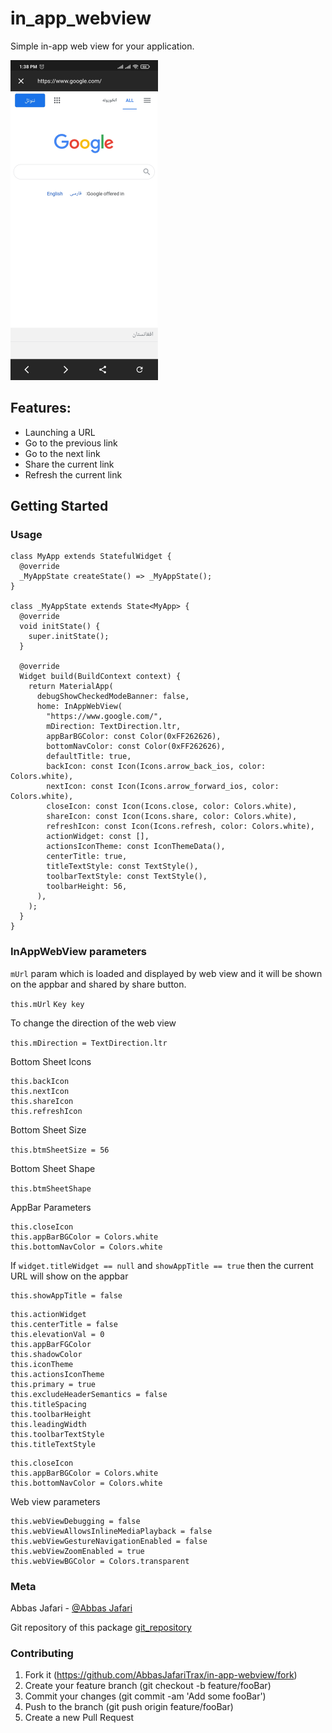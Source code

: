 # in_app_webview

Simple in-app web view for your application.

<img src="https://raw.githubusercontent.com/AbbasJafariTrax/in-app-webview/e22088c4cc0881f073c5f47589cbefe7f6414516/assets/images/browse_in.jpg" height=512px width=236px>

## Features:

- Launching a URL
- Go to the previous link
- Go to the next link
- Share the current link
- Refresh the current link

## Getting Started

### Usage

```
class MyApp extends StatefulWidget {
  @override
  _MyAppState createState() => _MyAppState();
}

class _MyAppState extends State<MyApp> {
  @override
  void initState() {
    super.initState();
  }

  @override
  Widget build(BuildContext context) {
    return MaterialApp(
      debugShowCheckedModeBanner: false,
      home: InAppWebView(
        "https://www.google.com/",
        mDirection: TextDirection.ltr,
        appBarBGColor: const Color(0xFF262626),
        bottomNavColor: const Color(0xFF262626),
        defaultTitle: true,
        backIcon: const Icon(Icons.arrow_back_ios, color: Colors.white),
        nextIcon: const Icon(Icons.arrow_forward_ios, color: Colors.white),
        closeIcon: const Icon(Icons.close, color: Colors.white),
        shareIcon: const Icon(Icons.share, color: Colors.white),
        refreshIcon: const Icon(Icons.refresh, color: Colors.white),
        actionWidget: const [],
        actionsIconTheme: const IconThemeData(),
        centerTitle: true,
        titleTextStyle: const TextStyle(),
        toolbarTextStyle: const TextStyle(),
        toolbarHeight: 56,
      ),
    );
  }
}
```

### InAppWebView parameters

`mUrl` param which is loaded and displayed by web view and it will be shown on the appbar and shared
by share button.

```this.mUrl```
```Key key```

To change the direction of the web view

```this.mDirection = TextDirection.ltr```

Bottom Sheet Icons

```
this.backIcon
this.nextIcon
this.shareIcon
this.refreshIcon
```

Bottom Sheet Size

```this.btmSheetSize = 56```

Bottom Sheet Shape

```this.btmSheetShape```

AppBar Parameters

```
this.closeIcon
this.appBarBGColor = Colors.white
this.bottomNavColor = Colors.white
```

If ```widget.titleWidget == null``` and ```showAppTitle == true``` then the current URL will show on
the appbar

```
this.showAppTitle = false
```

```
this.actionWidget
this.centerTitle = false
this.elevationVal = 0
this.appBarFGColor
this.shadowColor
this.iconTheme
this.actionsIconTheme
this.primary = true
this.excludeHeaderSemantics = false
this.titleSpacing
this.toolbarHeight
this.leadingWidth
this.toolbarTextStyle
this.titleTextStyle
```

```
this.closeIcon
this.appBarBGColor = Colors.white
this.bottomNavColor = Colors.white
```

Web view parameters

```
this.webViewDebugging = false
this.webViewAllowsInlineMediaPlayback = false
this.webViewGestureNavigationEnabled = false
this.webViewZoomEnabled = true
this.webViewBGColor = Colors.transparent
```

### Meta

Abbas Jafari - [@Abbas Jafari](https://www.linkedin.com/in/abbas-jafari-1355531b5/)

Git repository of this package
[git_repository](https://github.com/AbbasJafariTrax/in-app-webview/)

### Contributing

1. Fork it (https://github.com/AbbasJafariTrax/in-app-webview/fork)
2. Create your feature branch (git checkout -b feature/fooBar)
3. Commit your changes (git commit -am 'Add some fooBar')
4. Push to the branch (git push origin feature/fooBar)
5. Create a new Pull Request